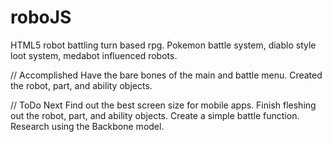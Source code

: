 roboJS
======

HTML5 robot battling turn based rpg. Pokemon battle system, diablo style loot system, medabot influenced robots.

// Accomplished
Have the bare bones of the main and battle menu.
Created the robot, part, and ability objects.

// ToDo Next
Find out the best screen size for mobile apps.
Finish fleshing out the robot, part, and ability objects.
Create a simple battle function.
Research using the Backbone model.